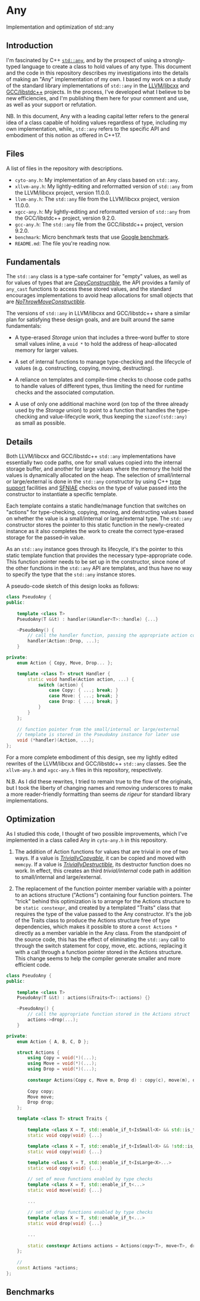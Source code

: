 # Any
Implementation and optimization of std::any

<a name="introduction"></a>
## Introduction

I'm fascinated by C++ [`std::any`](https://en.cppreference.com/w/cpp/utility/any), and by the prospect of using a strongly-typed language to create a class to hold values of any type. This document and the code in this repository describes my investigations into the details of making an "Any" implementation of my own. I based my work on a study of the standard library implementations of `std::any` in the [LLVM/libcxx](https://github.com/llvm-mirror/libcxx/blob/master/include/any) and [GCC/libstdc++](https://github.com/gcc-mirror/gcc/blob/master/libstdc%2B%2B-v3/include/std/any) projects. In the process, I've developed what I believe to be new efficiencies, and I'm publishing them here for your comment and use, as well as your support or refutation.

NB. In this document, Any with a leading capital letter refers to the general idea of a class capable of holding values regardless of type, including my own implementation, while_ `std::any` refers to the specific API and embodiment of this notion as offered in C++17.

## Files

A list of files in the repository with descriptions.

* `cyto-any.h`: My implementation of an Any class based on `std::any`.
* `xllvm-any.h`: My lightly-editing and reformatted version of `std::any` from the LLVM/libcxx project, version 11.0.0.
* `llvm-any.h`: The `std::any` file from the LLVM/libcxx project, version 11.0.0.
* `xgcc-any.h`: My lightly-editing and reformatted version of `std::any` from the GCC/libstdc++ project, version 9.2.0.
* `gcc-any.h`: The `std::any` file from the GCC/libstdc++ project, version 9.2.0.
* `benchmark`: Micro benchmark tests that use [Google benchmark](https://github.com/google/benchmark).
* `README.md`: The file you're reading now.

## Fundamentals

The `std::any` class is a type-safe container for "empty" values, as well as for values of types that are _[CopyConstructible](https://en.cppreference.com/w/cpp/named_req/CopyConstructible)_, the API provides a family of `any_cast` functions to access these stored values, and the standard encourages implementations to avoid heap allocations for small objects that are _[NoThrowMoveConstructible](https://en.cppreference.com/w/cpp/types/is_move_constructible)_.

The versions of `std::any` in LLVM/libcxx and GCC/libstdc++ share a similar plan for satisfying these design goals, and are built around the same fundamentals: 

* A type-erased _Storage_ union that includes a three-word buffer to store small values inline, a `void *` to hold the address of heap-allocated memory for larger values.

* A set of internal functions to manage type-checking and the lifecycle of values (e.g. constructing, copying, moving, destructing).

* A reliance on templates and compile-time checks to choose code paths to handle values of different types, thus limiting the need for runtime checks and the associated computation.

* A use of only one additional machine word (on top of the three already used by the _Storage_ union) to point to a function that handles the type-checking and value-lifecycle work, thus keeping the `sizeof(std::any)` as small as possible.

## Details

Both LLVM/libcxx and GCC/libstdc++ `std::any` implementations have essentially two code paths, one for small values copied into the internal storage buffer, and another for large values where the memory the hold the values is dynamically allocated on the heap. The selection of small/internal or large/external is done in the `std::any` constructor by using C++ [type support](https://en.cppreference.com/w/cpp/types) facilities and [SFNIAE](https://en.cppreference.com/w/cpp/language/sfinae) checks on the type of value passed into the constructor to instantiate a specific template. 

Each template contains a static handle/manage function that switches on "actions" for type-checking, copying, moving, and destructing values based on whether the value is a small/internal or large/external type. The `std::any` constructor stores the pointer to this static function in the newly-created instance as it also completes the work to create the correct type-erased storage for the passed-in value. 

As an `std::any` instance goes through its lifecycle, it's the pointer to this static template function that provides the necessary type-appropriate code. This function pointer needs to be set up in the constructor, since none of the other functions in the `std::any` API are templates, and thus have no way to specify the type that the `std::any` instance stores.

A pseudo-code sketch of this design looks as follows:

```c++
class PseudoAny {
public:
    
    template <class T> 
    PseudoAny(T &&t) : handler(&Handler<T>::handle) {...}

    ~PseudoAny() {
        // call the handler function, passing the appropriate action code
        handler(Action::Drop, ...);
    }

private:
    enum Action { Copy, Move, Drop... };

    template <class T> struct Handler {
        static void handle(Action action, ...) {
            switch (action) {
                case Copy: { ...; break; }
                case Move: { ...; break; }
                case Drop: { ...; break; }
            }
        }
    };
    
    // function pointer from the small/internal or large/external 
    // template is stored in the PseudoAny instance for later use
    void (*handler)(Action, ...);
};
```

For a more complete embodiment of this design, see my lightly edited rewrites of the LLVM/libcxx and GCC/libstdc++ `std::any` classes. See the `xllvm-any.h` and `xgcc-any.h` files in this repository, respectively.

N.B. As I did these rewrites, I tried to remain true to the flow of the originals, but I took the liberty of changing names and removing underscores to make a more reader-friendly formatting than seems _de rigeur_ for standard library implementations.

## Optimization

As I studied this code, I thought of two possible improvements, which I've implemented in a class called Any in `cyto-any.h` in this repository.

1. The addition of Action functions for values that are trivial in one of two ways. If a value is [_TriviallyCopyable_](https://en.cppreference.com/w/cpp/types/is_trivially_copyable), it can be copied and moved with `memcpy`. If a value is [_TriviallyDestructible_](https://en.cppreference.com/w/cpp/types/is_destructible), its destructor function does no work. In effect, this creates an third _trivial/internal_ code path in addition to small/internal and large/external.

2. The replacement of the function pointer member variable with a pointer to an actions structure ("Actions") containing four function pointers. The "trick" behind this optimization is to arrange for the Actions structure to be `static constexpr`, and created by a templated "Traits" class that requires the type of the value passed to the Any constructor. It's the job of the Traits class to produce the Actions structure free of type dependencies, which makes it possible to store a `const Actions *` directly as a member variable in the Any class. From the standpoint of the source code, this has the effect of eliminating the `std::any` call to through the switch statement for copy, move, etc. actions, replacing it with a call through a function pointer stored in the Actions structure. This change seems to help the compiler generate smaller and more efficient code.

```c++
class PseudoAny {
public:
    
    template <class T> 
    PseudoAny(T &&t) : actions(&Traits<T>::actions) {}

    ~PseudoAny() {
        // call the appropriate function stored in the Actions struct
        actions->drop(...);
    }

private:
    enum Action { A, B, C, D };

    struct Actions {
        using Copy = void(*)(...);
        using Move = void(*)(...);
        using Drop = void(*)(...);
        
        constexpr Actions(Copy c, Move m, Drop d) : copy(c), move(m), drop(d) {}
        
        Copy copy;
        Move move;
        Drop drop;
    };

    template <class T> struct Traits {
        
        template <class X = T, std::enable_if_t<IsSmall<X> && std::is_trivially_copyable_v<X>...>
        static void copy(void) {...}

        template <class X = T, std::enable_if_t<IsSmall<X> && !std::is_trivially_copyable_v<X>...>
        static void copy(void) {...}
        
        template <class X = T, std::enable_if_t<IsLarge<X>...>
        static void copy(void) {...}

        // set of move functions enabled by type checks
        template <class X = T, std::enable_if_t<...>
        static void move(void) {...}
        
        ...
        
        // set of drop functions enabled by type checks
        template <class X = T, std::enable_if_t<...>
        static void drop(void) {...}
        
        ...
        
        static constexpr Actions actions = Actions(copy<T>, move<T>, drop<T>);
    };
    
    // 
    const Actions *actions;
};
```


## Benchmarks




